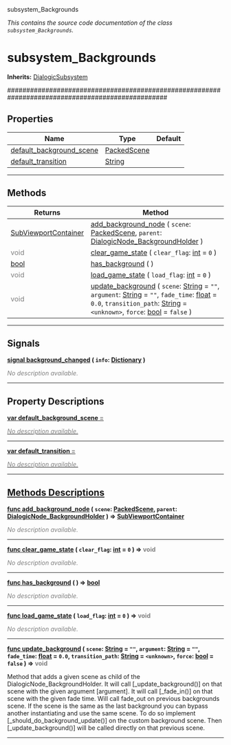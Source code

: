 
<div class="header-banner purple">
<div class="header-label purple">subsystem_Backgrounds</div>
</div>

*This contains the source code documentation of the class `subsystem_Backgrounds`.*
        
# subsystem_Backgrounds
**Inherits:** [DialogicSubsystem](class_dialogicsubsystem.md)

##################################################################################################
## Properties
Name | Type | Default 
--- | --- | --- 
[<span class="hljs-title">default_background_scene</span>](#property-default_background_scene) | [PackedScene](https://docs.godotengine.org/en/latest/classes/class_packedscene.html#class-packedscene) |   
[<span class="hljs-title">default_transition</span>](#property-default_transition) | [String](https://docs.godotengine.org/en/latest/classes/class_string.html#class-string) |   
--- 

## Methods
Returns | Method 
--- | --- 
<span class="hljs-attribute">[SubViewportContainer](https://docs.godotengine.org/en/latest/classes/class_subviewportcontainer.html#class-subviewportcontainer)</span> | [<span class="hljs-title">add_background_node</span>](#property-add_background_node) ( `scene`: [PackedScene](https://docs.godotengine.org/en/latest/classes/class_packedscene.html#class-packedscene), `parent`: [DialogicNode_BackgroundHolder](class_dialogicnode_backgroundholder.md) ) 
<span style = "color: gray">void</span> | [<span class="hljs-title">clear_game_state</span>](#property-clear_game_state) ( `clear_flag`: [int](https://docs.godotengine.org/en/latest/classes/class_int.html#class-int) = `0` ) 
<span class="hljs-attribute">[bool](https://docs.godotengine.org/en/latest/classes/class_bool.html#class-bool)</span> | [<span class="hljs-title">has_background</span>](#property-has_background) ( ) 
<span style = "color: gray">void</span> | [<span class="hljs-title">load_game_state</span>](#property-load_game_state) ( `load_flag`: [int](https://docs.godotengine.org/en/latest/classes/class_int.html#class-int) = `0` ) 
<span style = "color: gray">void</span> | [<span class="hljs-title">update_background</span>](#property-update_background) ( `scene`: [String](https://docs.godotengine.org/en/latest/classes/class_string.html#class-string) = `""`, `argument`: [String](https://docs.godotengine.org/en/latest/classes/class_string.html#class-string) = `""`, `fade_time`: [float](https://docs.godotengine.org/en/latest/classes/class_float.html#class-float) = `0.0`, `transition_path`: [String](https://docs.godotengine.org/en/latest/classes/class_string.html#class-string) = `<unknown>`, `force`: [bool](https://docs.godotengine.org/en/latest/classes/class_bool.html#class-bool) = `false` ) 
--- 

## Signals


<a class="header" id="signal-background_changed" href="#signal-background_changed">**<span class="hljs-attribute">signal</span> [<span class="hljs-title">background_changed</span>](#signal-background_changed) ( `info`: [Dictionary](https://docs.godotengine.org/en/latest/classes/class_dictionary.html#class-dictionary) )** </a>



 <span style = "color: gray">*No description available.*</span> 

---

## Property Descriptions



<a class="header" id="property-default_background_scene" href="#property-default_background_scene">**<span class="hljs-attribute">var</span> <span class="hljs-title">default_background_scene</span> <span style = "color: gray"> = </span> <unknown>** 



 <span style = "color: gray">*No description available.*</span> 

---



<a class="header" id="property-default_transition" href="#property-default_transition">**<span class="hljs-attribute">var</span> <span class="hljs-title">default_transition</span> <span style = "color: gray"> = </span> <unknown>** 



 <span style = "color: gray">*No description available.*</span> 

---

## Methods Descriptions



<a class="header" id="method-add_background_node" href="#method-add_background_node">**<span class="hljs-attribute">func</span> [<span class="hljs-title">add_background_node</span>](#property-add_background_node) ( `scene`: [PackedScene](https://docs.godotengine.org/en/latest/classes/class_packedscene.html#class-packedscene), `parent`: [DialogicNode_BackgroundHolder](class_dialogicnode_backgroundholder.md) )</a>  ⇒ <span class="hljs-attribute">[SubViewportContainer](https://docs.godotengine.org/en/latest/classes/class_subviewportcontainer.html#class-subviewportcontainer)</span>** 



 <span style = "color: gray">*No description available.*</span> 

---



<a class="header" id="method-clear_game_state" href="#method-clear_game_state">**<span class="hljs-attribute">func</span> [<span class="hljs-title">clear_game_state</span>](#property-clear_game_state) ( `clear_flag`: [int](https://docs.godotengine.org/en/latest/classes/class_int.html#class-int) = `0` )</a>  ⇒ <span style = "color: gray">void</span>** 



 <span style = "color: gray">*No description available.*</span> 

---



<a class="header" id="method-has_background" href="#method-has_background">**<span class="hljs-attribute">func</span> [<span class="hljs-title">has_background</span>](#property-has_background) ( )</a>  ⇒ <span class="hljs-attribute">[bool](https://docs.godotengine.org/en/latest/classes/class_bool.html#class-bool)</span>** 



 <span style = "color: gray">*No description available.*</span> 

---



<a class="header" id="method-load_game_state" href="#method-load_game_state">**<span class="hljs-attribute">func</span> [<span class="hljs-title">load_game_state</span>](#property-load_game_state) ( `load_flag`: [int](https://docs.godotengine.org/en/latest/classes/class_int.html#class-int) = `0` )</a>  ⇒ <span style = "color: gray">void</span>** 



 <span style = "color: gray">*No description available.*</span> 

---



<a class="header" id="method-update_background" href="#method-update_background">**<span class="hljs-attribute">func</span> [<span class="hljs-title">update_background</span>](#property-update_background) ( `scene`: [String](https://docs.godotengine.org/en/latest/classes/class_string.html#class-string) = `""`, `argument`: [String](https://docs.godotengine.org/en/latest/classes/class_string.html#class-string) = `""`, `fade_time`: [float](https://docs.godotengine.org/en/latest/classes/class_float.html#class-float) = `0.0`, `transition_path`: [String](https://docs.godotengine.org/en/latest/classes/class_string.html#class-string) = `<unknown>`, `force`: [bool](https://docs.godotengine.org/en/latest/classes/class_bool.html#class-bool) = `false` )</a>  ⇒ <span style = "color: gray">void</span>** 



Method that adds a given scene as child of the DialogicNode_BackgroundHolder. It will call [_update_background()] on that scene with the given argument [argument]. It will call [_fade_in()] on that scene with the given fade time. Will call fade_out on previous backgrounds scene.  If the scene is the same as the last background you can bypass another instantiating and use the same scene. To do so implement [_should_do_background_update()] on the custom background scene. Then  [_update_background()] will be called directly on that previous scene.

---

